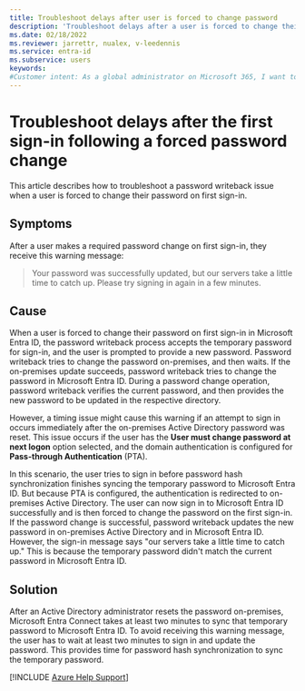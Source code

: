 ```yaml
---
title: Troubleshoot delays after user is forced to change password
description: 'Troubleshoot delays after a user is forced to change their password, and then signs in and gets this message: "Our servers take a little time to catch up."'
ms.date: 02/18/2022
ms.reviewer: jarrettr, nualex, v-leedennis
ms.service: entra-id
ms.subservice: users
keywords:
#Customer intent: As a global administrator on Microsoft 365, I want to make sure that when I force a password reset on a user, they can change their temporary password in on-premises Active Directory so that they don't get frustrated and give up on the process.
---
```

# Troubleshoot delays after the first sign-in following a forced password change

This article describes how to troubleshoot a password writeback issue when a user is forced to change their password on first sign-in.

## Symptoms

After a user makes a required password change on first sign-in, they receive this warning message:

> Your password was successfully updated, but our servers take a little time to catch up. Please try signing in again in a few minutes.

## Cause

When a user is forced to change their password on first sign-in in Microsoft Entra ID, the password writeback process accepts the temporary password for sign-in, and the user is prompted to provide a new password. Password writeback tries to change the password on-premises, and then waits. If the on-premises update succeeds, password writeback tries to change the password in Microsoft Entra ID. During a password change operation, password writeback verifies the current password, and then provides the new password to be updated in the respective directory.

However, a timing issue might cause this warning if an attempt to sign in occurs immediately after the on-premises Active Directory password was reset. This issue occurs if the user has the **User must change password at next logon** option selected, and the domain authentication is configured for **Pass-through Authentication** (PTA).

In this scenario, the user tries to sign in before password hash synchronization finishes syncing the temporary password to Microsoft Entra ID. But because PTA is configured, the authentication is redirected to on-premises Active Directory. The user can now sign in to Microsoft Entra ID successfully and is then forced to change the password on the first sign-in. If the password change is successful, password writeback updates the new password in on-premises Active Directory and in Microsoft Entra ID. However, the sign-in message says "our servers take a little time to catch up." This is because the temporary password didn't match the current password in Microsoft Entra ID.

## Solution

After an Active Directory administrator resets the password on-premises, Microsoft Entra Connect takes at least two minutes to sync that temporary password to Microsoft Entra ID. To avoid receiving this warning message, the user has to wait at least two minutes to sign in and update the password. This provides time for password hash synchronization to sync the temporary password.

[!INCLUDE [Azure Help Support](../../includes/azure-help-support.md)]
